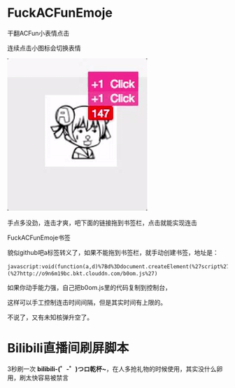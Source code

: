 # FuckACFunEmoje
干翻ACFun小表情点击

连续点击小图标会切换表情

![像这样](demo.gif)


手点多没劲，连击才爽，吧下面的链接拖到书签栏，点击就能实现连击

<a herf="javascript:void(function(a,d)%7Bd%3Ddocument.createElement(%27script%27)%3Bd.src%3Da%3Bdocument.body.appendChild(d)%7D)(%27http://o9n6m19bc.bkt.clouddn.com/b0om.js%27)">FuckACFunEmoje书签</a>


貌似github吧a标签转义了，如果不能拖到书签栏，就手动创建书签，地址是：

```
javascript:void(function(a,d)%7Bd%3Ddocument.createElement(%27script%27)%3Bd.src%3Da%3Bdocument.body.appendChild(d)%7D)(%27http://o9n6m19bc.bkt.clouddn.com/b0om.js%27)
```




如果你动手能力强，自己把b0om.js里的代码复制到控制台，

这样可以手工控制连击时间间隔，但是其实时间有上限的。

不说了，又有未知核弹升空了。


# Bilibili直播间刷屏脚本
 3秒刷一次 **bilibili-(゜-゜)つロ乾杯~**，在人多抢礼物的时候使用，其实没什么卵用，刷太快容易被禁言
